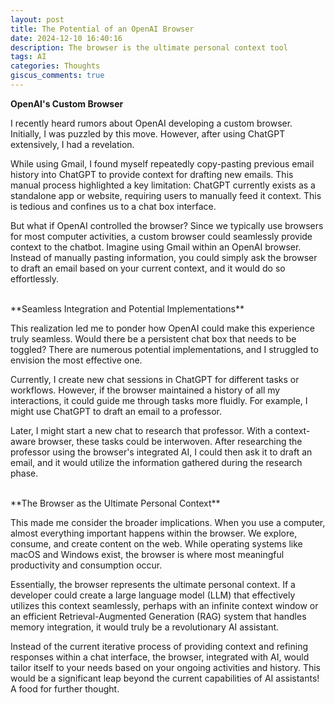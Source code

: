 ```yaml
---
layout: post
title: The Potential of an OpenAI Browser
date: 2024-12-10 16:40:16
description: The browser is the ultimate personal context tool
tags: AI
categories: Thoughts
giscus_comments: true
---
```


**OpenAI's Custom Browser**

I recently heard rumors about OpenAI developing a custom browser. Initially, I was puzzled by this move. However, after using ChatGPT extensively, I had a revelation.

While using Gmail, I found myself repeatedly copy-pasting previous email history into ChatGPT to provide context for drafting new emails. This manual process highlighted a key limitation: ChatGPT currently exists as a standalone app or website, requiring users to manually feed it context. This is tedious and confines us to a chat box interface.

But what if OpenAI controlled the browser? Since we typically use browsers for most computer activities, a custom browser could seamlessly provide context to the chatbot. Imagine using Gmail within an OpenAI browser. Instead of manually pasting information, you could simply ask the browser to draft an email based on your current context, and it would do so effortlessly.

<br />
**Seamless Integration and Potential Implementations**

This realization led me to ponder how OpenAI could make this experience truly seamless. Would there be a persistent chat box that needs to be toggled? There are numerous potential implementations, and I struggled to envision the most effective one.

Currently, I create new chat sessions in ChatGPT for different tasks or workflows. However, if the browser maintained a history of all my interactions, it could guide me through tasks more fluidly. For example, I might use ChatGPT to draft an email to a professor.

Later, I might start a new chat to research that professor. With a context-aware browser, these tasks could be interwoven. After researching the professor using the browser's integrated AI, I could then ask it to draft an email, and it would utilize the information gathered during the research phase.

<br />
**The Browser as the Ultimate Personal Context**

This made me consider the broader implications. When you use a computer, almost everything important happens within the browser. We explore, consume, and create content on the web. While operating systems like macOS and Windows exist, the browser is where most meaningful productivity and consumption occur.

Essentially, the browser represents the ultimate personal context. If a developer could create a large language model (LLM) that effectively utilizes this context seamlessly, perhaps with an infinite context window or an efficient Retrieval-Augmented Generation (RAG) system that handles memory integration, it would truly be a revolutionary AI assistant.

Instead of the current iterative process of providing context and refining responses within a chat interface, the browser, integrated with AI, would tailor itself to your needs based on your ongoing activities and history. This would be a significant leap beyond the current capabilities of AI assistants! A food for further thought.